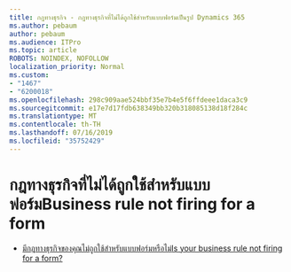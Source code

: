 ```yaml
---
title: กฎทางธุรกิจ - กฎทางธุรกิจที่ไม่ได้ถูกใช้สำหรับแบบฟอร์มเป็นรูป Dynamics 365
ms.author: pebaum
author: pebaum
ms.audience: ITPro
ms.topic: article
ROBOTS: NOINDEX, NOFOLLOW
localization_priority: Normal
ms.custom:
- "1467"
- "6200018"
ms.openlocfilehash: 298c909aae524bbf35e7b4e5f6ffdeee1daca3c9
ms.sourcegitcommit: e17e7d17fdb638349bb320b318085138d18f284c
ms.translationtype: MT
ms.contentlocale: th-TH
ms.lasthandoff: 07/16/2019
ms.locfileid: "35752429"
---
```

# <a name="business-rule-not-firing-for-a-form"></a><span data-ttu-id="9e402-102">กฎทางธุรกิจที่ไม่ได้ถูกใช้สำหรับแบบฟอร์ม</span><span class="sxs-lookup"><span data-stu-id="9e402-102">Business rule not firing for a form</span></span>

* [<span data-ttu-id="9e402-103">มีกฎทางธุรกิจของคุณไม่ถูกใช้สำหรับแบบฟอร์มหรือไม่</span><span class="sxs-lookup"><span data-stu-id="9e402-103">Is your business rule not firing for a form?</span></span>](https://docs.microsoft.com/en-us/powerapps/maker/model-driven-apps/create-business-rules-recommendations-apply-logic-form#is-your-business-rule-not-firing-for-a-form)
